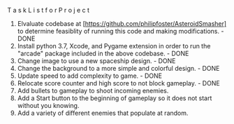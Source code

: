 T a s k    L i s t    f o r    P r o j e c t 

1. Elvaluate codebase at [https://github.com/philipfoster/AsteroidSmasher] to determine feasiblity of running this code and making modifications. - DONE
2. Install python 3.7, Xcode, and Pygame extension in order to run the "arcade" package included in the above codebase. - DONE
3. Change image to use a new spaceship design. - DONE
4. Change the background to a more simple and colorful design. - DONE
5. Update speed to add complexity to game. - DONE
6. Relocate score counter and high score to not block gameplay. - DONE
7. Add bullets to gameplay to shoot incoming enemies. 
8. Add a Start button to the beginning of gameplay so it does not start without you knowing. 
9. Add a variety of different enemies that populate at random.
